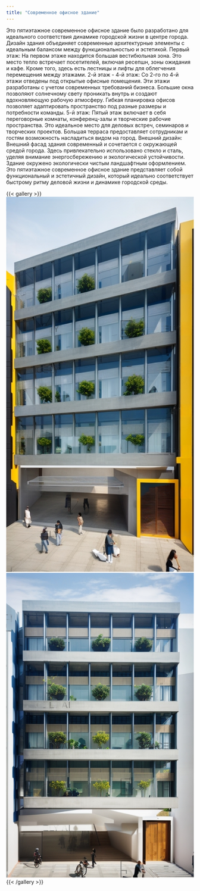 ```yaml
---
title: "Современное офисное здание"
---
```

Это пятиэтажное современное офисное здание было разработано для идеального соответствия динамике городской жизни в центре города. Дизайн здания объединяет современные архитектурные элементы с идеальным балансом между функциональностью и эстетикой.
Первый этаж: На первом этаже находится большая вестибюльная зона. Это место тепло встречает посетителей, включая ресепшн, зоны ожидания и кафе. Кроме того, здесь есть лестницы и лифты для облегчения перемещения между этажами.
2-й этаж - 4-й этаж: Со 2-го по 4-й этажи отведены под открытые офисные помещения. Эти этажи разработаны с учетом современных требований бизнеса. Большие окна позволяют солнечному свету проникать внутрь и создают вдохновляющую рабочую атмосферу. Гибкая планировка офисов позволяет адаптировать пространство под разные размеры и потребности команды.
5-й этаж: Пятый этаж включает в себя переговорные комнаты, конференц-залы и творческие рабочие пространства. Это идеальное место для деловых встреч, семинаров и творческих проектов. Большая терраса предоставляет сотрудникам и гостям возможность насладиться видом на город.
Внешний дизайн: Внешний фасад здания современный и сочетается с окружающей средой города. Здесь привлекательно использовано стекло и сталь, уделяя внимание энергосбережению и экологической устойчивости. Здание окружено экологически чистым ландшафтным оформлением.
Это пятиэтажное современное офисное здание представляет собой функциональный и эстетичный дизайн, который идеально соответствует быстрому ритму деловой жизни и динамике городской среды.

{{< gallery >}}
<img src="featured.png" class="grid-w50 md:grid-w33 xl:grid-w25" />
<img src="office_01.png" class="grid-w50 md:grid-w33 xl:grid-w25" />
{{< /gallery >}}
